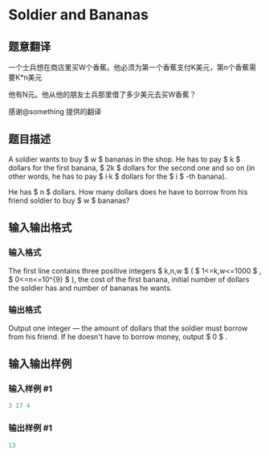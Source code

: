 # Soldier and Bananas

## 题意翻译

一个士兵想在商店里买W个香蕉。他必须为第一个香蕉支付K美元，第n个香蕉需要K*n美元

他有N元。他从他的朋友士兵那里借了多少美元去买W香蕉？

感谢@something 提供的翻译

## 题目描述

A soldier wants to buy $ w $ bananas in the shop. He has to pay $ k $ dollars for the first banana, $ 2k $ dollars for the second one and so on (in other words, he has to pay $ i·k $ dollars for the $ i $ -th banana).

He has $ n $ dollars. How many dollars does he have to borrow from his friend soldier to buy $ w $ bananas?

## 输入输出格式

### 输入格式

The first line contains three positive integers $ k,n,w $ ( $ 1<=k,w<=1000 $ , $ 0<=n<=10^{9} $ ), the cost of the first banana, initial number of dollars the soldier has and number of bananas he wants.

### 输出格式

Output one integer — the amount of dollars that the soldier must borrow from his friend. If he doesn't have to borrow money, output $ 0 $ .

## 输入输出样例

### 输入样例 #1

```cpp
3 17 4

```
### 输出样例 #1

```cpp
13
```


